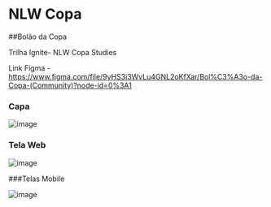 # NLW Copa

##Bolão da Copa 


Trilha Ignite- NLW Copa Studies

Link Figma - https://www.figma.com/file/9yHS3i3WvLu4GNL2oKfXar/Bol%C3%A3o-da-Copa-(Community)?node-id=0%3A1


### Capa 


![image](https://user-images.githubusercontent.com/63923428/199854393-24eb28c4-f8ee-472f-9984-dbef16a3bb60.png)


### Tela Web


![image](https://user-images.githubusercontent.com/63923428/199854515-6ff55fa1-b847-42ae-a7a6-995623f1efb0.png)



###Telas Mobile


![image](https://user-images.githubusercontent.com/63923428/199854229-66ff7c01-cf0b-463b-950e-7bb255fe6204.png)

 
